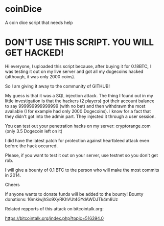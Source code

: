coinDice
========

A coin dice script that needs help

DON'T USE THIS SCRIPT. YOU WILL GET HACKED!
========
Hi everyone, I uploaded this script because, after buying it for 0.18BTC, I was testing it out on my live server and got all my dogecoins hacked (although, it was only 2000 coins).

So I am giving it away to the community of GITHUB!

My guess is that it was a SQL injection attack. The thing I found out in my little investigation is that the hackers (2 players) got their account balance to say 999999999999999 (with no bet) and then withdrawn the most available (I for example had only 2000 Dogecoins). I know for a fact that they didn't got into the admin part. They injected it through a user session.

You can test out your penetration hacks on my server: cryptorange.com (only 3.5 Dogecoin left on it)

I did have the latest patch for protection against heartbleed attack even before the hack occurred.

Please, if you want to test it out on your server, use testnet so you don't get rob.

I will give a bounty of 0.1 BTC to the person who will make the most commits in 2014.

Cheers

If anyone wants to donate funds will be added to the bounty!
Bounty donations: 16mkiwjhSo9XyRKhVUt4GYdAWDJTk4m8Uz

Related repports of this attack on bitcointalk.org:

https://bitcointalk.org/index.php?topic=516394.0

